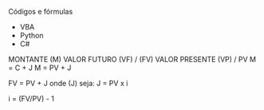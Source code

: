 Códigos e fórmulas
- VBA
- Python
- C#

MONTANTE (M)
VALOR FUTURO (VF) / (FV)
VALOR PRESENTE (VP) / PV
M = C + J
M = PV + J


FV = PV + J onde (J) seja:
J = PV x i

i = (FV/PV) - 1





